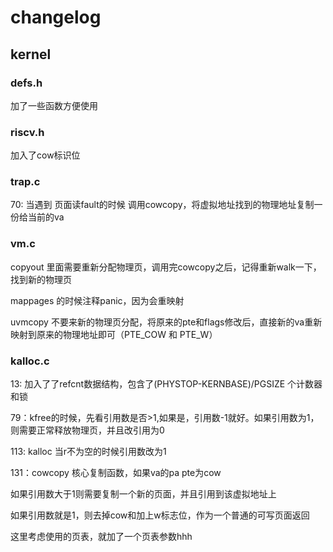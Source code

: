 # changelog

## kernel

### defs.h

加了一些函数方便使用

### riscv.h

加入了cow标识位

### trap.c

70: 当遇到 页面读fault的时候 调用cowcopy，将虚拟地址找到的物理地址复制一份给当前的va

### vm.c

copyout 里面需要重新分配物理页，调用完cowcopy之后，记得重新walk一下，找到新的物理页

mappages 的时候注释panic，因为会重映射

uvmcopy 不要来新的物理页分配，将原来的pte和flags修改后，直接新的va重新映射到原来的物理地址即可（PTE_COW 和 PTE_W）

### kalloc.c

13: 加入了了refcnt数据结构，包含了(PHYSTOP-KERNBASE)/PGSIZE 个计数器和锁

79：kfree的时候，先看引用数是否>1,如果是，引用数-1就好。如果引用数为1，则需要正常释放物理页，并且改引用为0

113: kalloc 当r不为空的时候引用数改为1

131：cowcopy 核心复制函数，如果va的pa pte为cow

如果引用数大于1则需要复制一个新的页面，并且引用到该虚拟地址上

如果引用数就是1，则去掉cow和加上w标志位，作为一个普通的可写页面返回

这里考虑使用的页表，就加了一个页表参数hhh